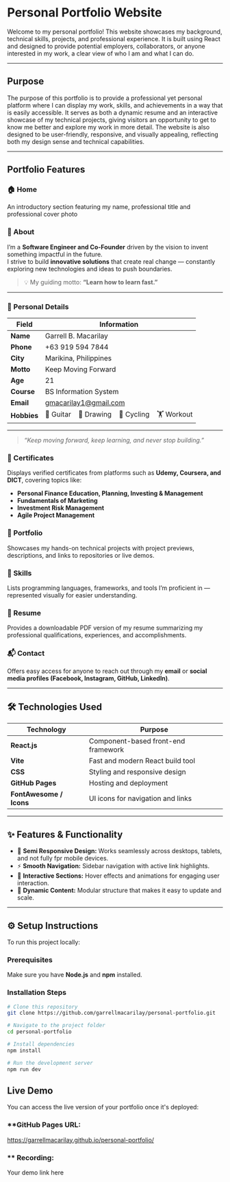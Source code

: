 #  Personal Portfolio Website

Welcome to my personal portfolio! This website showcases my background, technical skills, projects, and professional experience. It is built using React and designed to provide potential employers, collaborators, or anyone interested in my work, a clear view of who I am and what I can do.

---

## Purpose

The purpose of this portfolio is to provide a professional yet personal platform where I can display my work, skills, and achievements in a way that is easily accessible. It serves as both a dynamic resume and an interactive showcase of my technical projects, giving visitors an opportunity to get to know me better and explore my work in more detail. The website is also designed to be user-friendly, responsive, and visually appealing, reflecting both my design sense and technical capabilities.

---

## Portfolio Features

### 🏠 Home
An introductory section featuring my name, professional title and professional cover photo 

### 👤 About
I’m a **Software Engineer and Co-Founder** driven by the vision to invent something impactful in the future.  
I strive to build **innovative solutions** that create real change — constantly exploring new technologies and ideas to push boundaries.  

> 💡 My guiding motto: **“Learn how to learn fast.”**

---

### 🧭 Personal Details

| **Field** | **Information** |
|------------|-----------------|
| **Name** | Garrell B. Macarilay |
| **Phone** | +63 919 594 7844 |
| **City** | Marikina, Philippines |
| **Motto** | Keep Moving Forward |
| **Age** | 21 |
| **Course** | BS Information System |
| **Email** | [gmacarilay1@gmail.com](mailto:gmacarilay1@gmail.com) |
| **Hobbies** | 🎸 Guitar &nbsp;&nbsp; 🎨 Drawing &nbsp;&nbsp; 🚴 Cycling &nbsp;&nbsp; 🏋️ Workout |

---

> _“Keep moving forward, keep learning, and never stop building.”_

### 🪪 Certificates
Displays verified certificates from platforms such as **Udemy, Coursera, and DICT**, covering topics like:
- **Personal Finance Education, Planning, Investing & Management**
- **Fundamentals of Marketing**
- **Investment Risk Management**
- **Agile Project Management**

### 💼 Portfolio
Showcases my hands-on technical projects with project previews, descriptions, and links to repositories or live demos.

### 🧠 Skills
Lists programming languages, frameworks, and tools I’m proficient in — represented visually for easier understanding.

### 📄 Resume
Provides a downloadable PDF version of my resume summarizing my professional qualifications, experiences, and accomplishments.

### 📬 Contact
Offers easy access for anyone to reach out through my **email** or **social media profiles (Facebook, Instagram, GitHub, LinkedIn)**.

---

## 🛠️ Technologies Used

| Technology | Purpose |
|-------------|----------|
| **React.js** | Component-based front-end framework |
| **Vite** | Fast and modern React build tool |
| **CSS** | Styling and responsive design |
| **GitHub Pages** | Hosting and deployment |
| **FontAwesome / Icons** | UI icons for navigation and links |

---

## ✨ Features & Functionality

- 🎨 **Semi Responsive Design:** Works seamlessly across desktops, tablets, and not fully fpr mobile devices. 
- ⚡ **Smooth Navigation:** Sidebar navigation with active link highlights.  
- 💬 **Interactive Sections:** Hover effects and animations for engaging user interaction.  
- 📁 **Dynamic Content:** Modular structure that makes it easy to update and scale.

---

## ⚙️ Setup Instructions
To run this project locally:

### **Prerequisites**
Make sure you have **Node.js** and **npm** installed.

### **Installation Steps**
```bash
# Clone this repository
git clone https://github.com/garrellmacarilay/personal-portfolio.git

# Navigate to the project folder
cd personal-portfolio

# Install dependencies
npm install

# Run the development server
npm run dev
```

## Live Demo
You can access the live version of your portfolio once it's deployed:

### **GitHub Pages URL:
https://garrellmacarilay.github.io/personal-portfolio/

### ** Recording:
Your demo link here
